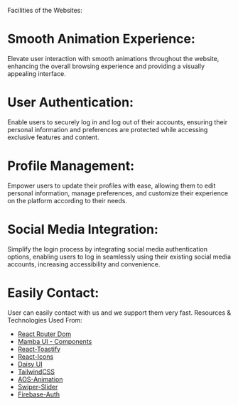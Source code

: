 Facilities of the Websites: 
# Smooth Animation Experience: 
Elevate user interaction with smooth animations throughout the website, enhancing the overall browsing experience and providing a visually appealing interface.

# User Authentication: 
Enable users to securely log in and log out of their accounts, ensuring their personal information and preferences are protected while accessing exclusive features and content.

# Profile Management: 
Empower users to update their profiles with ease, allowing them to edit personal information, manage preferences, and customize their experience on the platform according to their needs.

# Social Media Integration: 
Simplify the login process by integrating social media authentication options, enabling users to log in seamlessly using their existing social media accounts, increasing accessibility and convenience.
# Easily Contact: 
User can easily contact with us and we support them very fast.
Resources & Technologies Used From:

- [React Router Dom](https://reactrouter.com/en/main)
- [Mamba UI - Components](https://mambaui.com/components)
- [React-Toastify](https://www.npmjs.com/package/react-toastify)
- [React-Icons](https://react-icons.github.io/react-icons/)
- [Daisy UI](https://daisyui.com/)
- [TailwindCSS](https://tailwindcss.com/)
- [AOS-Animation](https://michalsnik.github.io/aos/)
- [Swiper-Slider](https://swiperjs.com/)
- [Firebase-Auth](https://firebase.com/)